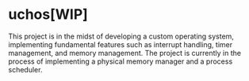 # uchos[WIP]
This project is in the midst of developing a custom operating system, implementing fundamental features such as interrupt handling, timer management, and memory management. The project is currently in the process of implementing a physical memory manager and a process scheduler.